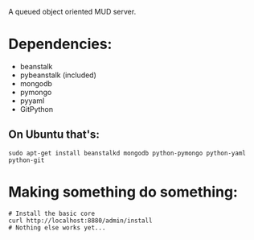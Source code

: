 A queued object oriented MUD server.

# Dependencies:

* beanstalk
* pybeanstalk (included)
* mongodb
* pymongo
* pyyaml
* GitPython

## On Ubuntu that's: 

    sudo apt-get install beanstalkd mongodb python-pymongo python-yaml python-git

# Making something do something:

    # Install the basic core
    curl http://localhost:8880/admin/install
    # Nothing else works yet...
